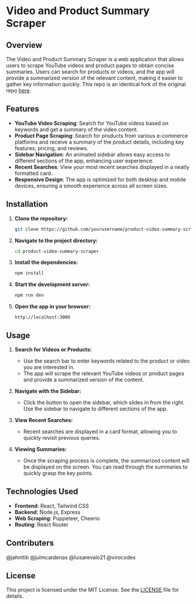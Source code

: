 # Video and Product Summary Scraper

## Overview

The Video and Product Summary Scraper is a web application that allows users to scrape YouTube videos and product pages to obtain concise summaries. Users can search for products or videos, and the app will provide a summarized version of the relevant content, making it easier to gather key information quickly. This repo is an identical fork of the original repo [here](https://github.com/julmcardenas/web-scraper-olo).


## Features

- **YouTube Video Scraping**: Search for YouTube videos based on keywords and get a summary of the video content.
- **Product Page Scraping**: Search for products from various e-commerce platforms and receive a summary of the product details, including key features, pricing, and reviews.
- **Sidebar Navigation**: An animated sidebar allows easy access to different sections of the app, enhancing user experience.
- **Recent Searches**: View your most recent searches displayed in a neatly formatted card.
- **Responsive Design**: The app is optimized for both desktop and mobile devices, ensuring a smooth experience across all screen sizes.

## Installation

1. **Clone the repository:**

   ```bash
   git clone https://github.com/yourusername/product-video-summary-scraper.git
   ```

2. **Navigate to the project directory:**

   ```bash
   cd product-video-summary-scraper
   ```

3. **Install the dependencies:**

   ```bash
   npm install
   ```

4. **Start the development server:**

   ```bash
   npm run dev
   ```

5. **Open the app in your browser:**

   ```
   http://localhost:3000
   ```

## Usage

1. **Search for Videos or Products:**

   - Use the search bar to enter keywords related to the product or video you are interested in.
   - The app will scrape the relevant YouTube videos or product pages and provide a summarized version of the content.

2. **Navigate with the Sidebar:**

   - Click the button to open the sidebar, which slides in from the right. Use the sidebar to navigate to different sections of the app.

3. **View Recent Searches:**

   - Recent searches are displayed in a card format, allowing you to quickly revisit previous queries.

4. **Viewing Summaries:**
   - Once the scraping process is complete, the summarized content will be displayed on the screen. You can read through the summaries to quickly grasp the key points.

## Technologies Used

- **Frontend**: React, Tailwind CSS
- **Backend**: Node.js, Express
- **Web Scraping**: Puppeteer, Cheerio
- **Routing**: React Router

## Contributers
@jahnltib
@julmcardenas
@luisarevalo21
@virocodes

## License

This project is licensed under the MIT License. See the [LICENSE](LICENSE) file for details.
